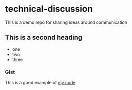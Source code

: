 # technical-discussion
This is a demo repo for sharing ideas around communication


## This is a second heading

* one
* two
* three

### Gist

This is a good example of [my code](https://gist.github.com/robertavb/7f1b177fc9ae6e33fc7bf749cd4b591f)
